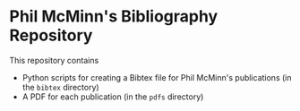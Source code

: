 # Phil McMinn's Bibliography Repository

This repository contains 

* Python scripts for creating a Bibtex file for Phil McMinn's publications (in the `bibtex` directory)
* A PDF for each publication (in the `pdfs` directory)
  
